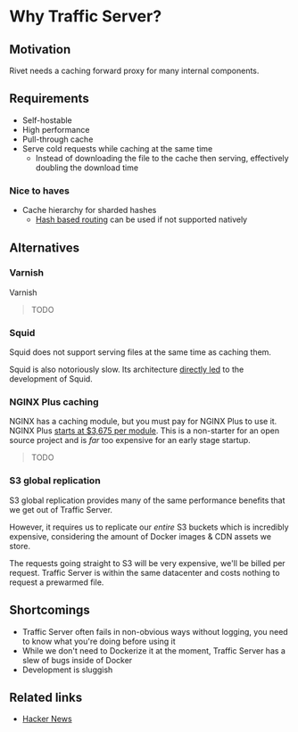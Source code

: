 # Why Traffic Server?

## Motivation

Rivet needs a caching forward proxy for many internal components.

## Requirements

- Self-hostable
- High performance
- Pull-through cache
- Serve cold requests while caching at the same time
  - Instead of downloading the file to the cache then serving, effectively doubling the download time

### Nice to haves

- Cache hierarchy for sharded hashes
  - [Hash based routing](https://developer.hashicorp.com/consul/docs/connect/config-entries/service-resolver#hashpolicies)
    can be used if not supported natively

## Alternatives

### Varnish

Varnish

> TODO

### Squid

Squid does not support serving files at the same time as caching them.

Squid is also notoriously slow. Its architecture
[directly led](https://info.varnish-software.com/blog/varnish-or-squid) to the development of Squid.

### NGINX Plus caching

NGINX has a caching module, but you must pay for NGINX Plus to use it. NGINX Plus
[starts at $3,675 per module](http://web.archive.org/web/20230601061826/https://www.nginx.com/pricing/). This
is a non-starter for an open source project and is _far_ too expensive for an early stage startup.

> TODO

### S3 global replication

S3 global replication provides many of the same performance benefits that we get out of Traffic Server.

However, it requires us to replicate our _entire_ S3 buckets which is incredibly expensive, considering the
amount of Docker images & CDN assets we store.

The requests going straight to S3 will be very expensive, we'll be billed per request. Traffic Server is
within the same datacenter and costs nothing to request a prewarmed file.

## Shortcomings

- Traffic Server often fails in non-obvious ways without logging, you need to know what you're doing before
  using it
- While we don't need to Dockerize it at the moment, Traffic Server has a slew of bugs inside of Docker
- Development is sluggish

## Related links

- [Hacker News](https://news.ycombinator.com/item?id=10983331)
